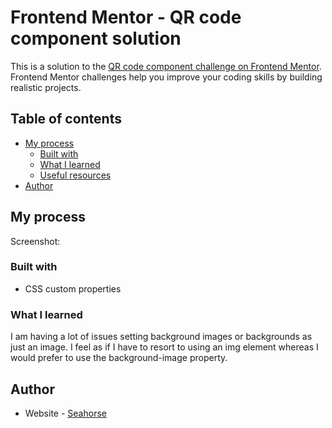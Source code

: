 # Frontend Mentor - QR code component solution

This is a solution to the [QR code component challenge on Frontend Mentor](https://www.frontendmentor.io/challenges/qr-code-component-iux_sIO_H). Frontend Mentor challenges help you improve your coding skills by building realistic projects. 

## Table of contents

- [My process](#my-process)
  - [Built with](#built-with)
  - [What I learned](#what-i-learned)
  - [Useful resources](#useful-resources)
- [Author](#author)

## My process

Screenshot: [](./Screenshot.jpg)

### Built with

- CSS custom properties

### What I learned

I am having a lot of issues setting background images or backgrounds as just an image. I feel as if I have to resort to using an img element whereas I would prefer to use the background-image property.

## Author

- Website - [Seahorse](https://github.com/Seahorse1294)